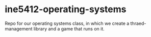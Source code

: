 # ine5412-operating-systems
Repo for our operating systems class, in which we create a thraed-management library and a game that runs on it. 
